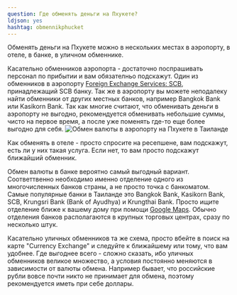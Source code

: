```yaml
---
question: Где обменять деньги на Пхукете?
ldjson: yes
hashtag: obmennikphucket
---
```



Обменять деньги на Пхукете можно в нескольких местах в аэропорту, в отеле, в банке, в уличном обменнике.

Касательно обменников аэропорта - достаточно поспрашивать персонал по прибытии и вам обязателньо подскажут. Один из обменников в аэропорту [Foreign Exchange Services: SCB](https://goo.gl/maps/e1ZEcJNnhGDFrzru5), принадлежащий SCB банку. Так же в аэропорту вы можете неподалеку найти обменники от других местных банков, например Bangkok Bank или Kasikorn Bank. Так как многие считают, что обменивать деньги в аэропорту не выгодно, рекомендуется обменивать небольшие суммы, чисто на первое время, а после уже поменять где-то еще более выгодно для себя.
![Обмен валюты в аэропорту на Пхукете в Таиланде](https://phuketfaq.ru/assets/images/scbexchange.jpeg)

Как обменять в отеле - просто спросите на ресепшене, вам подскажут, есть ли у них такая услуга. Если нет, то вам просто подскажут ближайший обменник.

Обмен валюты в банке вероятно самый выгодный вариант. Соответтвенно необходимо именно отделение одного из многочисленных банков страны, а не просто точка с банкоматом. Самые популярные банки в Таиланде это Bangkok Bank, Kasikorn Bank, SCB, Krungsri Bank (Bank of Ayudhya) и Krungthai Bank. Просто ищите отделение ближе к вашему дому при помощи [Google Maps](https://www.google.com/maps). Обычно отделения банков располагаются в крупных торговых центрах, сразу по несколько штук.

Касательно уличных обменников та же схема, просто вбейте в поиск на карте "Currency Exchange" и следуйте к ближайшему или тому, что вам удобнее. Где выгоднее всего - сложно сказать, ибо уличных обменников великое множество, а условия постоянно меняются в зависимости от валюты обмена. Например бывает, что российские рубли вовсе почти никто не принимает для обмена, поэтому рекомендуется иметь при себе доллары.
